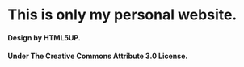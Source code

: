 # This is only my personal website.

#### Design by HTML5UP.
#### Under The Creative Commons Attribute 3.0 License.
